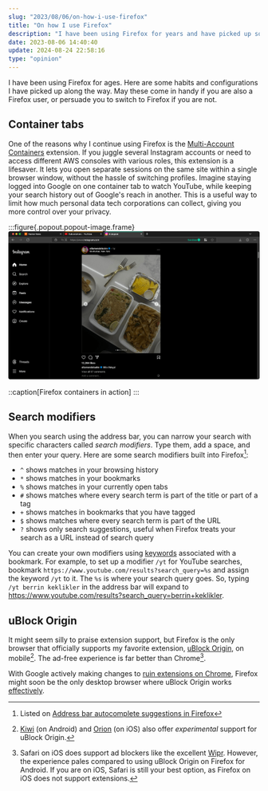 ```yaml
---
slug: "2023/08/06/on-how-i-use-firefox"
title: "On how I use Firefox"
description: "I have been using Firefox for years and have picked up some tips. Whether you are using it or thinking of switching, these could be handy!"
date: 2023-08-06 14:40:40
update: 2024-08-24 22:58:16
type: "opinion"
---
```


I have been using Firefox for ages. Here are some habits and configurations I have picked up along the way. May these come in handy if you are also a Firefox user, or persuade you to switch to Firefox if you are not.

## Container tabs

One of the reasons why I continue using Firefox is the [Multi-Account Containers](https://addons.mozilla.org/en-US/firefox/addon/multi-account-containers/) extension. If you juggle several Instagram accounts or need to access different AWS consoles with various roles, this extension is a lifesaver. It lets you open separate sessions on the same site within a single browser window, without the hassle of switching profiles. Imagine staying logged into Google on one container tab to watch YouTube, while keeping your search history out of Google's reach in another. This is a useful way to limit how much personal data tech corporations can collect, giving you more control over your privacy.

:::figure{.popout.popout-image.frame}
![Hacker News, YouTube and Instagram running separately in container tabs](./images/2023-08-06-14-40-40-on-how-i-use-firefox-01.png)

::caption[Firefox containers in action]
:::

## Search modifiers

When you search using the address bar, you can narrow your search with specific characters called _search modifiers_. Type them, add a space, and then enter your query. Here are some search modifiers built into Firefox[^1]:

- `^` shows matches in your browsing history
- `*` shows matches in your bookmarks
- `%` shows matches in your currently open tabs
- `#` shows matches where every search term is part of the title or part of a tag
- `+` shows matches in bookmarks that you have tagged
- `$` shows matches where every search term is part of the URL
- `?` shows only search suggestions, useful when Firefox treats your search as a URL instead of search query

You can create your own modifiers using [keywords](https://support.mozilla.org/en-US/kb/bookmarks-firefox#w_how-to-use-keywords-with-bookmarks) associated with a bookmark. For example, to set up a modifier `/yt` for YouTube searches, bookmark `https://www.youtube.com/results?search_query=%s` and assign the keyword `/yt` to it. The `%s` is where your search query goes. So, typing `/yt berrin keklikler` in the address bar will expand to <https://www.youtube.com/results?search_query=berrin+keklikler>.

[^1]: Listed on [Address bar autocomplete suggestions in Firefox](https://support.mozilla.org/en-US/kb/address-bar-autocomplete-firefox#w_changing-results-on-the-fly)

## uBlock Origin

It might seem silly to praise extension support, but Firefox is the only browser that officially supports my favorite extension, [uBlock Origin](https://github.com/gorhill/uBlock), on mobile[^2]. The ad-free experience is far better than Chrome[^3].

With Google actively making changes to [ruin extensions on Chrome](https://www.eff.org/deeplinks/2021/12/chrome-users-beware-manifest-v3-deceitful-and-threatening), Firefox might soon be the only desktop browser where uBlock Origin works [effectively](https://github.com/uBlockOrigin/uBlock-issues/issues/338).

[^2]: [Kiwi](https://kiwibrowser.com/) (on Android) and [Orion](https://browser.kagi.com/) (on iOS) also offer _experimental_ support for uBlock Origin.
[^3]: Safari on iOS does support ad blockers like the excellent [Wipr](https://apps.apple.com/us/app/wipr/id1030595027). However, the experience pales compared to using uBlock Origin on Firefox for Android. If you are on iOS, Safari is still your best option, as Firefox on iOS does not support extensions.
